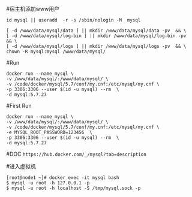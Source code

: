 #宿主机添加www用户
```
id mysql || useradd  -r -s /sbin/nologin -M  mysql

[ -d /www/data/mysql/data ] || mkdir /www/data/mysql/data -pv  && \
[ -d /www/data/mysql/log-bin ] || mkdir /www/data/mysql/log-bin -pv  && \
[ -d /www/data/mysql/logs ] || mkdir /www/data/mysql/logs -pv  && \
chown -R mysql:mysql /www/data/mysql/ 
```




#Run
```
docker run --name mysql \
-v /www/data/mysql/:/www/data/mysql/ \
-v /code/docker/mysql/5.7/conf/my.cnf:/etc/mysql/my.cnf \
-p 3306:3306 --user $(id -u mysql) --rm  \
-d mysql:5.7.27
```

#First Run
```
docker run --name mysql \
-v /www/data/mysql/:/www/data/mysql/ \
-v /code/docker/mysql/5.7/conf/my.cnf:/etc/mysql/my.cnf \
-e MYSQL_ROOT_PASSWORD=123456  \
-p 3306:3306 --user $(id -u mysql) --rm  \
-d mysql:5.7.27
```


#DOC
```https://hub.docker.com/_/mysql?tab=description```

#进入虚拟机
```
[root@node1 ~]# docker exec -it mysql bash
$ mysql -u root -h 127.0.0.1 -p
$ mysql -u root -h localhost -S /tmp/mysql.sock -p
```
